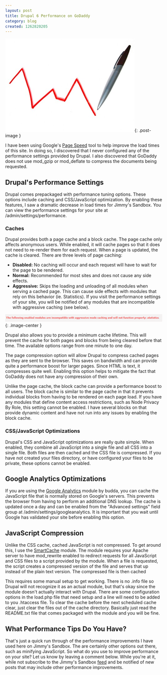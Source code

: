 ```yaml
---
layout: post
title: Drupal 6 Performance on GoDaddy
category: blog
created: 1262820205
---
```

![Going down](/assets/images/2010/01/goingdown.jpg){: .post-image }

I have been using Google's
[Page Speed](http://code.google.com/speed/page-speed/) tool to help improve the
load times of this site. In doing so, I discovered that I never configured any
of the performance settings provided by Drupal. I also discovered that GoDaddy
does not use mod_gzip or mod_deflate to compress the documents being requested.

## Drupal's Performance Settings
Drupal comes prepackaged with performance tuning options. These options include
caching and CSS/JavaScript optimization. By enabling these features, I saw a
dramatic decrease in load times for Jimmy's Sandbox. You can view the
performance settings for your site at /admin/settings/performance.

### Caches
Drupal provides both a page cache and a block cache. The page cache only affects
anonymous users. While enabled, it will cache pages so that it does not need to
re-render them for each request. When a page is updated, the cache is cleared.
There are three levels of page caching:

* **Disabled:** No caching will occur and each request will have to wait for the
page to be rendered.
* **Normal:** Recommended for most sites and does not cause any side effects.
* **Aggressive:** Skips the loading and unloading of all modules when serving a
cached page. This can cause side effects with modules that rely on this behavior
(ie. Statistics). If you visit the performance settings of your site, you will
be notified of any modules that are incompatible with aggressive caching (see
below).

![Aggressive Cache Incompatibilities"](/assets/images/2010/01/aggressive-cache-incompat.png){: .image-center }

Drupal also allows you to provide a minimum cache lifetime. This will prevent
the cache for both pages and blocks from being cleared before that time. The
available options range from one minute to one day.

The page compression option will allow Drupal to compress cached pages as they
are sent to the browser. This saves on bandwidth and can provide quite a
performance boost for larger pages. Since HTML is text, it compresses quite
well. Enabling this option helps to mitigate the fact that GoDaddy does not have
any compression of their own.

Unlike the page cache, the block cache can provide a performance boost to all
users. The block cache is similar to the page cache in that it prevents
individual blocks from having to be rendered on each page load. If you have any
modules that define content access restrictions, such as Node Privacy By Role,
this setting cannot be enabled. I have several blocks on that provide dynamic
content and have not run into any issues by enabling the block cache.

### CSS/JavaScript Optimizations
Drupal's CSS and JavaScript optimizations are really quite simple. When enabled,
they combine all JavaScript into a single file and all CSS into a single file.
Both files are then cached and the CSS file is compressed. If you have not
created your files directory, or have configured your files to be private, these
options cannot be enabled.

## Google Analytics Optimizations
If you are using the
[Google Analytics](http://drupal.org/project/google_analytics) module by budda,
you can cache the JavaScript file that is normally stored on Google's servers.
This prevents the browser from having to perform an additional DNS lookup. The
cache is updated once a day and can be enabled from the "Advanced settings"
field group at /admin/settings/googleanalytics. It is important that you wait
until Google has validated your site before enabling this option.

## JavaScript Compression
Unlike the CSS cache, cached JavaScript is not compressed. To get around this, I
use the [SmartCache](http://drupal.org/project/smartcache) module. The module
requires your Apache server to have mod_rewrite enabled to redirect requests for
all JavaScript and CSS files to a script provided by the module. When a file is
requested, the script creates a compressed version of the file and serves that
up instead of the plain text version. The compressed file is then cached

This requires some manual setup to get working. There is no .info file so Drupal
will not recognize it as an actual module, but that's okay since the module
doesn't actually interact with Drupal. There are some configuration options in
the load.php file that need setup and a line will need to be added to you
.htaccess file. To clear the cache before the next scheduled cache clear, just
clear the files out of the cache directory. Basically just read the README.txt
file that comes packaged with the module and you will be fine.

## What Performance Tips Do You Have?
That's just a quick run through of the performance improvements I have used here
on Jimmy's Sandbox. The are certainly other options out there, such as minifying
JavaScript. So what do you use to improve performance on your site?  Let us know
by leaving a comment below. While you're at it, while not subscribe to the
Jimmy's Sandbox [feed](/blog/feed) and be notified of new posts that may include
other performance improvements.
